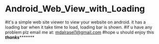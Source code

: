 # Android_Web_View_with_Loading
#it's a simple web site viewer to view your website on android. it has a loading bar when it take time to load, loading bar is shown.
#if u have any problem plz email me at: mdalrasel1@gmail.com
#hope u should enjoy this 
*******************thanks**************************
